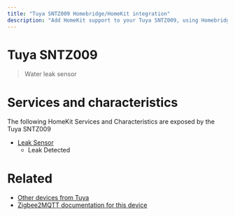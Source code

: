 ```yaml
---
title: "Tuya SNTZ009 Homebridge/HomeKit integration"
description: "Add HomeKit support to your Tuya SNTZ009, using Homebridge, Zigbee2MQTT and homebridge-z2m."
---
```

<!---
This file has been GENERATED using src/docgen/docgen.ts
DO NOT EDIT THIS FILE MANUALLY!
-->
# Tuya SNTZ009
> Water leak sensor


# Services and characteristics
The following HomeKit Services and Characteristics are exposed by
the Tuya SNTZ009

* [Leak Sensor](../../sensors.md)
  * Leak Detected


# Related
* [Other devices from Tuya](../index.md#tuya)
* [Zigbee2MQTT documentation for this device](https://www.zigbee2mqtt.io/devices/SNTZ009.html)